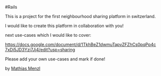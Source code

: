#Rails 

This is a project for the first neighbourhood sharing platform in switzerland. 

I would like to create this platform in collaboration with you! 

next use-cases which I would like to cover: 

https://docs.google.com/document/d/1TkhBeZ1dwmuTapvZFZhCs0pqPp4c7xDi5JD3Yzj7Jj4/edit?usp=sharing

Please add your own use-cases and mark if done! 

by [Mathias Menzl](http://www.mathiasmenzl.ch)